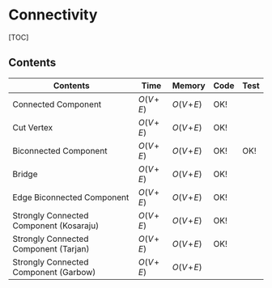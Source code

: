 # Connectivity



[TOC]

## Contents

| Contents                                | Time         | Memory       | Code | Test |
| --------------------------------------- | ------------ | ------------ | ---- | ---- |
| Connected Component                     | $O(V\!+\!E)$ | $O(V\!+\!E)$ | OK!  |      |
| Cut Vertex                              | $O(V\!+\!E)$ | $O(V\!+\!E)$ | OK!  |      |
| Biconnected Component                   | $O(V\!+\!E)$ | $O(V\!+\!E)$ | OK!  | OK!  |
| Bridge                                  | $O(V\!+\!E)$ | $O(V\!+\!E)$ | OK!  |      |
| Edge Biconnected Component              | $O(V\!+\!E)$ | $O(V\!+\!E)$ | OK!  |      |
| Strongly Connected Component (Kosaraju) | $O(V\!+\!E)$ | $O(V\!+\!E)$ | OK!  |      |
| Strongly Connected Component (Tarjan)   | $O(V\!+\!E)$ | $O(V\!+\!E)$ | OK!  |      |
| Strongly Connected Component (Garbow)   | $O(V\!+\!E)$ | $O(V\!+\!E)$ |      |      |


